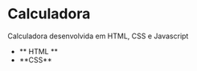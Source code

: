# Calculadora
Calculadora desenvolvida em HTML, CSS e Javascript
<br>
<ul>
  <li>** HTML **</li>  
  <li>**CSS**</li>
</ul>




